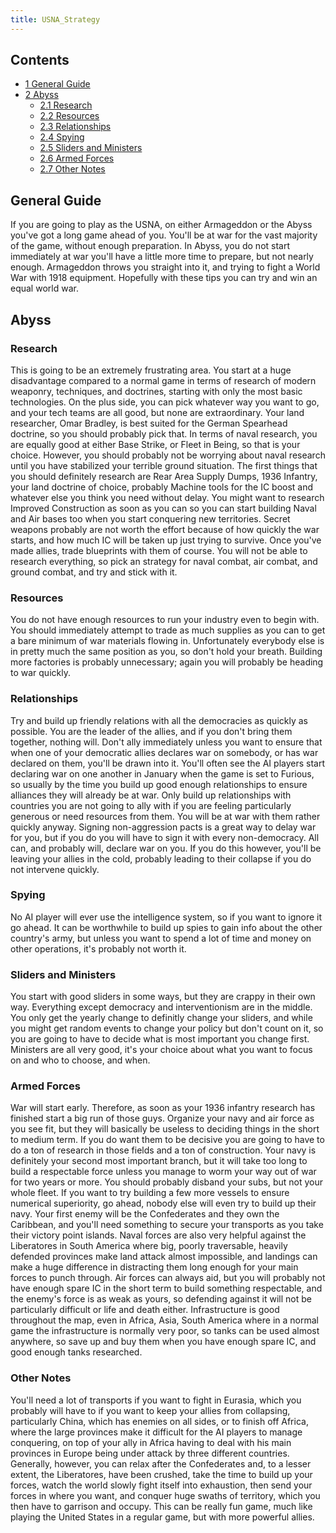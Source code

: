 ```yaml
---
title: USNA_Strategy
---
```



## Contents

-   [ 1 General Guide ](#General_Guide)
-   [ 2 Abyss ](#Abyss)
    -   [ 2.1 Research ](#Research)
    -   [ 2.2 Resources ](#Resources)
    -   [ 2.3 Relationships ](#Relationships)
    -   [ 2.4 Spying ](#Spying)
    -   [ 2.5 Sliders and Ministers ](#Sliders_and_Ministers)
    -   [ 2.6 Armed Forces ](#Armed_Forces)
    -   [ 2.7 Other Notes ](#Other_Notes)

##  General Guide 

If you are going to play as the USNA, on either Armageddon or the Abyss
you've got a long game ahead of you. You'll be at war for the vast
majority of the game, without enough preparation. In Abyss, you do not
start immediately at war you'll have a little more time to prepare, but
not nearly enough. Armageddon throws you straight into it, and trying to
fight a World War with 1918 equipment. Hopefully with these tips you can
try and win an equal world war.

##  Abyss 

###  Research 

This is going to be an extremely frustrating area. You start at a huge
disadvantage compared to a normal game in terms of research of modern
weaponry, techniques, and doctrines, starting with only the most basic
technologies. On the plus side, you can pick whatever way you want to
go, and your tech teams are all good, but none are extraordinary. Your
land researcher, Omar Bradley, is best suited for the German Spearhead
doctrine, so you should probably pick that. In terms of naval research,
you are equally good at either Base Strike, or Fleet in Being, so that
is your choice. However, you should probably not be worrying about naval
research until you have stabilized your terrible ground situation. The
first things that you should definitely research are Rear Area Supply
Dumps, 1936 Infantry, your land doctrine of choice, probably Machine
tools for the IC boost and whatever else you think you need without
delay. You might want to research Improved Construction as soon as you
can so you can start building Naval and Air bases too when you start
conquering new territories. Secret weapons probably are not worth the
effort because of how quickly the war starts, and how much IC will be
taken up just trying to survive. Once you've made allies, trade
blueprints with them of course. You will not be able to research
everything, so pick an strategy for naval combat, air combat, and ground
combat, and try and stick with it.

###  Resources 

You do not have enough resources to run your industry even to begin
with. You should immediately attempt to trade as much supplies as you
can to get a bare minimum of war materials flowing in. Unfortunately
everybody else is in pretty much the same position as you, so don't hold
your breath. Building more factories is probably unnecessary; again you
will probably be heading to war quickly.

###  Relationships 

Try and build up friendly relations with all the democracies as quickly
as possible. You are the leader of the allies, and if you don't bring
them together, nothing will. Don't ally immediately unless you want to
ensure that when one of your democratic allies declares war on somebody,
or has war declared on them, you'll be drawn into it. You'll often see
the AI players start declaring war on one another in January when the
game is set to Furious, so usually by the time you build up good enough
relationships to ensure alliances they will already be at war. Only
build up relationships with countries you are not going to ally with if
you are feeling particularly generous or need resources from them. You
will be at war with them rather quickly anyway. Signing non-aggression
pacts is a great way to delay war for you, but if you do you will have
to sign it with every non-democracy. All can, and probably will, declare
war on you. If you do this however, you'll be leaving your allies in the
cold, probably leading to their collapse if you do not intervene
quickly.

###  Spying 

No AI player will ever use the intelligence system, so if you want to
ignore it go ahead. It can be worthwhile to build up spies to gain info
about the other country's army, but unless you want to spend a lot of
time and money on other operations, it's probably not worth it.

###  Sliders and Ministers 

You start with good sliders in some ways, but they are crappy in their
own way. Everything except democracy and interventionism are in the
middle. You only get the yearly change to definitly change your sliders,
and while you might get random events to change your policy but don't
count on it, so you are going to have to decide what is most important
you change first. Ministers are all very good, it's your choice about
what you want to focus on and who to choose, and when.

###  Armed Forces 

War will start early. Therefore, as soon as your 1936 infantry research
has finished start a big run of those guys. Organize your navy and air
force as you see fit, but they will basically be useless to deciding
things in the short to medium term. If you do want them to be decisive
you are going to have to do a ton of research in those fields and a ton
of construction. Your navy is definitely your second most important
branch, but it will take too long to build a respectable force unless
you manage to worm your way out of war for two years or more. You should
probably disband your subs, but not your whole fleet. If you want to try
building a few more vessels to ensure numerical superiority, go ahead,
nobody else will even try to build up their navy. Your first enemy will
be the Confederates and they own the Caribbean, and you'll need
something to secure your transports as you take their victory point
islands. Naval forces are also very helpful against the Liberatores in
South America where big, poorly traversable, heavily defended provinces
make land attack almost impossible, and landings can make a huge
difference in distracting them long enough for your main forces to punch
through. Air forces can always aid, but you will probably not have
enough spare IC in the short term to build something respectable, and
the enemy's force is as weak as yours, so defending against it will not
be particularly difficult or life and death either. Infrastructure is
good throughout the map, even in Africa, Asia, South America where in a
normal game the infrastructure is normally very poor, so tanks can be
used almost anywhere, so save up and buy them when you have enough spare
IC, and good enough tanks researched.

###  Other Notes 

You'll need a lot of transports if you want to fight in Eurasia, which
you probably will have to if you want to keep your allies from
collapsing, particularly China, which has enemies on all sides, or to
finish off Africa, where the large provinces make it difficult for the
AI players to manage conquering, on top of your ally in Africa having to
deal with his main provinces in Europe being under attack by three
different countries. Generally, however, you can relax after the
Confederates and, to a lesser extent, the Liberatores, have been
crushed, take the time to build up your forces, watch the world slowly
fight itself into exhaustion, then send your forces in where you want,
and conquer huge swaths of territory, which you then have to garrison
and occupy. This can be really fun game, much like playing the United
States in a regular game, but with more powerful allies.
